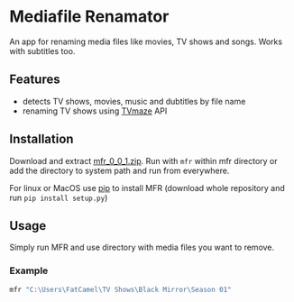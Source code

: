 # Mediafile Renamator

An app for renaming media files like movies, TV shows and songs. Works with subtitles too.

## Features

- detects TV shows, movies, music and dubtitles by file name
- renaming TV shows using [TVmaze](https://www.tvmaze.com) API

## Installation

Download and extract [mfr_0_0_1.zip](bin/mfr_0_0_1.zip). Run with `mfr` within mfr directory or add the directory to system path and run from everywhere.

For linux or MacOS use [pip](https://pypi.org/project/pip/) to install MFR (download whole repository and run `pip install setup.py`)

## Usage

Simply run MFR and use directory with media files you want to remove.

### Example

```bash
mfr "C:\Users\FatCamel\TV Shows\Black Mirror\Season 01"
```